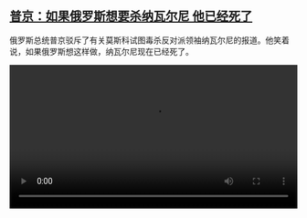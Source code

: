 <!--1608306854000-->
[普京：如果俄罗斯想要杀纳瓦尔尼 他已经死了](https://www.dw.com/zh/%E6%99%AE%E4%BA%AC%EF%BC%9A%E5%A6%82%E6%9E%9C%E4%BF%84%E7%BD%97%E6%96%AF%E6%83%B3%E8%A6%81%E6%9D%80%E7%BA%B3%E7%93%A6%E5%B0%94%E5%B0%BC%20%E4%BB%96%E5%B7%B2%E7%BB%8F%E6%AD%BB%E4%BA%86/a-55990933)
------

<p>俄罗斯总统普京驳斥了有关莫斯科试图毒杀反对派领袖纳瓦尔尼的报道。他笑着说，如果俄罗斯想这样做，纳瓦尔尼现在已经死了。</small></p><video src="https://tvdownloaddw-a.akamaihd.net/dwtv_video/flv/vdt_zh/2020/bchi201218_001_40d79bchi_201218_putin_sd_sor.mp4" controls style="width:100%"></video>

